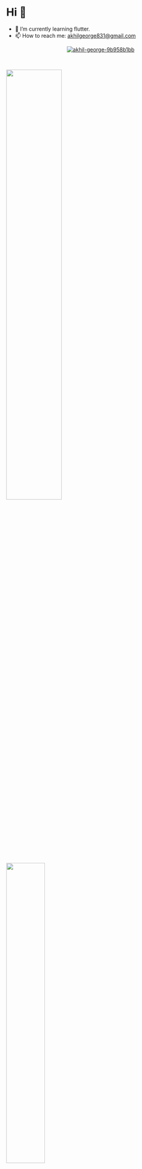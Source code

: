 # Hi 👋
- 🎯 I’m currently learning flutter.
- 📫 How to reach me: akhilgeorge831@gmail.com
<p align="center">
<a href="https://www.linkedin.com/in/akhil-george-9b958b1bb/" target="blank"><img align="center" src="https://img.shields.io/badge/LinkedIn-0077B5?style=for-the-badge&logo=linkedin&logoColor=white" alt="akhil-george-9b958b1bb"/></a>
  </p>
<br>
<p>
<img width=54.2% src="https://github-readme-stats.vercel.app/api?username=RayyanRNKJ&bg_color=121212&text_color=f9f9f9&border_color=2a6ec9&show_icons=true&icon_color=2a6ec9">
<img width=45.3% src="https://github-readme-stats.vercel.app/api?username=akhil-ge0rge&show_icons=true&theme=radical">
</p>
